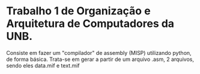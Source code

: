 # Trabalho 1 de Organização e Arquitetura de Computadores da UNB.

Consiste em fazer um "compilador" de assembly (MISP) utilizando python, de forma básica. 
Trata-se em gerar a partir de um arquivo .asm, 2 arquivos, sendo eles data.mif e text.mif
